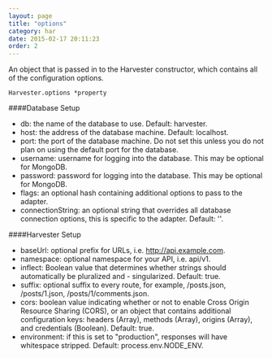 ```yaml
---
layout: page
title: "options"
category: har
date: 2015-02-17 20:11:23
order: 2
---
```


An object that is passed in to the Harvester constructor, which contains all of the configuration options.

```
Harvester.options *property
```

####Database Setup

- db: the name of the database to use. Default: harvester.
- host: the address of the database machine. Default: localhost.
- port: the port of the database machine. Do not set this unless you do not plan on using the default port for the database.
- username: username for logging into the database. This may be optional for MongoDB.
- password: password for logging into the database. This may be optional for MongoDB.
- flags: an optional hash containing additional options to pass to the adapter.
- connectionString: an optional string that overrides all database connection options, this is specific to the adapter. Default: ''.

####Harvester Setup

- baseUrl: optional prefix for URLs, i.e. http://api.example.com.
- namespace: optional namespace for your API, i.e. api/v1.
- inflect: Boolean value that determines whether strings should automatically be pluralized and - singularized. Default: true.
- suffix: optional suffix to every route, for example, /posts.json, /posts/1.json, /posts/1/comments.json.
- cors: boolean value indicating whether or not to enable Cross Origin Resource Sharing (CORS), or an object that contains additional configuration keys: headers (Array), methods (Array), origins (Array), and credentials (Boolean). Default: true.
- environment: if this is set to "production", responses will have whitespace stripped. Default: process.env.NODE_ENV.

